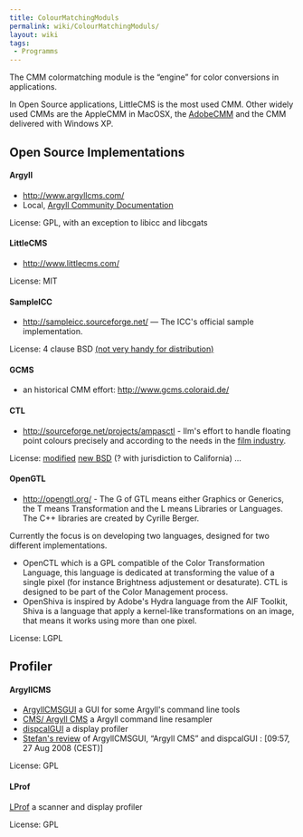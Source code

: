 ```yaml
---
title: ColourMatchingModuls
permalink: wiki/ColourMatchingModuls/
layout: wiki
tags:
 - Programms
---
```


The CMM colormatching module is the “engine” for color conversions in
applications.

In Open Source applications, LittleCMS is the most used CMM. Other
widely used CMMs are the AppleCMM in MacOSX, the
[AdobeCMM](http://labs.adobe.com/downloads/cmm.html) and the CMM
delivered with Windows XP.

Open Source Implementations
---------------------------

#### Argyll

-   <http://www.argyllcms.com/>
-   Local, [Argyll Community
    Documentation](/wiki/Argyll_Community_Documentation "wikilink")

License: GPL, with an exception to libicc and libcgats

#### LittleCMS

-   <http://www.littlecms.com/>

License: MIT

#### SampleICC

-   <http://sampleicc.sourceforge.net/> — The ICC's official sample
    implementation.

License: 4 clause BSD [(not very handy for
distribution)](http://www.fsf.org/licensing/licenses/index_html#OriginalBSD)

#### GCMS

-   an historical CMM effort: <http://www.gcms.coloraid.de/>

#### CTL

-   <http://sourceforge.net/projects/ampasctl> - Ilm's effort to handle
    floating point colours precisely and according to the needs in the
    [film industry](http://www.oscars.org/council/ctl.html).

License: [modified](http://savannah.gnu.org/task/?6171) [new
BSD](http://www.opensource.org/licenses/bsd-license.php) (? with
jurisdiction to California) ...

#### OpenGTL

-   <http://opengtl.org/> - The G of GTL means either Graphics or
    Generics, the T means Transformation and the L means Libraries or
    Languages. The C++ libraries are created by Cyrille Berger.

Currently the focus is on developing two languages, designed for two
different implementations.

-   OpenCTL which is a GPL compatible of the Color Transformation
    Language, this language is dedicated at transforming the value of a
    single pixel (for instance Brightness adjustement or desaturate).
    CTL is designed to be part of the Color Management process.
-   OpenShiva is inspired by Adobe's Hydra language from the AIF
    Toolkit, Shiva is a language that apply a kernel-like
    transformations on an image, that means it works using more than one
    pixel.

License: LGPL

Profiler
--------

#### ArgyllCMS

-   [ArgyllCMSGUI](http://www.digifab.com/ArgyllCMSGUI/) a GUI for some
    Argyll's command line tools
-   [CMS/ Argyll CMS](http://x3.ntf.uni-lj.si/~gojc/Argyll) a Argyll
    command line resampler
-   [dispcalGUI](http://hoech.net/dispcalGUI/) a display profiler
-   [Stefan's review](http://colorhacks.blogspot.com/) of ArgyllCMSGUI,
    “Argyll CMS” and dispcalGUI : \[09:57, 27 Aug 2008 (CEST)\]

License: GPL

#### LProf

[LProf](http://lprof.sourceforge.net/) a scanner and display profiler

License: GPL
